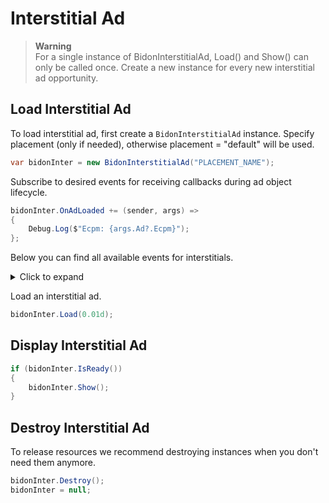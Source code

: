# Interstitial Ad

> **Warning**
> <br/>For a single instance of BidonInterstitialAd, Load() and Show() can only be called once. Create a new instance for every new interstitial ad opportunity.

## Load Interstitial Ad

To load interstitial ad, first create a `BidonInterstitialAd` instance. Specify placement (only if needed), otherwise placement = "default" will be used.

```c#
var bidonInter = new BidonInterstitialAd("PLACEMENT_NAME");
```

Subscribe to desired events for receiving callbacks during ad object lifecycle.

```c#
bidonInter.OnAdLoaded += (sender, args) =>
{
    Debug.Log($"Ecpm: {args.Ad?.Ecpm}");
};
```

Below you can find all available events for interstitials.

<details>
<summary>Click to expand</summary>
<p>

```c#
event EventHandler<BidonAuctionStartedEventArgs> OnAuctionStarted;
event EventHandler<BidonAuctionSucceedEventArgs> OnAuctionSucceed;
event EventHandler<BidonAuctionFailedEventArgs> OnAuctionFailed;

event EventHandler<BidonRoundStartedEventArgs> OnRoundStarted;
event EventHandler<BidonRoundSucceedEventArgs> OnRoundSucceed;
event EventHandler<BidonRoundFailedEventArgs> OnRoundFailed;

event EventHandler<BidonAdLoadedEventArgs> OnAdLoaded;
event EventHandler<BidonAdLoadFailedEventArgs> OnAdLoadFailed;
event EventHandler<BidonAdShownEventArgs> OnAdShown;
event EventHandler<BidonAdShowFailedEventArgs> OnAdShowFailed;
event EventHandler<BidonAdClickedEventArgs> OnAdClicked;
event EventHandler<BidonAdClosedEventArgs> OnAdClosed;
event EventHandler<BidonAdExpiredEventArgs> OnAdExpired;

event EventHandler<BidonAdRevenueReceivedEventArgs> OnAdRevenueReceived;
```

</p>
</details>

Load an interstitial ad.

```c#
bidonInter.Load(0.01d);
```

## Display Interstitial Ad

```c#
if (bidonInter.IsReady())
{
    bidonInter.Show();
}
```

## Destroy Interstitial Ad

To release resources we recommend destroying instances when you don't need them anymore.

```c#
bidonInter.Destroy();
bidonInter = null;
```
